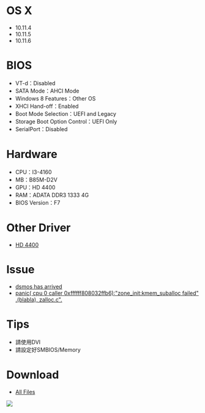 # OS X
- 10.11.4
- 10.11.5
- 10.11.6


# BIOS
- VT-d：Disabled
- SATA Mode：AHCI Mode
- Windows 8 Features：Other OS
- XHCI Hand-off：Enabled
- Boot Mode Selection：UEFI and Legacy
- Storage Boot Option Control：UEFI Only
- SerialPort：Disabled


# Hardware
- CPU：I3-4160
- MB：B85M-D2V
- GPU：HD 4400
- RAM：ADATA DDR3 1333 4G
- BIOS Version：F7


# Other Driver
* [HD 4400](http://cyfangnotepad.blogspot.tw/2016/05/os-x-el-capitan-10114-fix-hd4400.html)

# Issue
* [dsmos has arrived](http://cyfangnotepad.blogspot.tw/2016/05/os-x-el-capitan-10114-fix-dsmos-has.html)
* [panic( cpu 0 caller 0xffffff808032ffb6):"zone_init:kmem_suballoc failed" .(blabla), zalloc.c".](http://cyfangnotepad.blogspot.tw/2016/05/os-x-el-capitan-10114-panic-cpu-0.html)

# Tips
- 請使用DVI
- 請設定好SMBIOS/Memory

# Download
* [All Files](https://bitbucket.org/ChengYouFang/hackintosh/downloads/B85M-D2V.zip) 

![](https://3.bp.blogspot.com/-lVz3gYR0tP8/WAGSsIfN-1I/AAAAAAAAH0I/XrHT3hYCRR4ThfZUoQJUUnS72gmhAdFXgCLcB/s1600/14642437_1287249417960833_4823004114039753687_n.jpg)